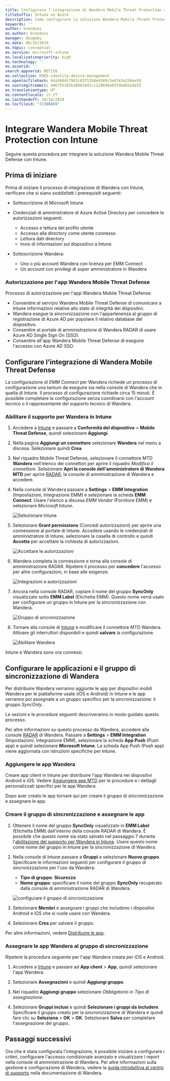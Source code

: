 ```yaml
---
title: Configurare l'integrazione di Wandera Mobile Threat Protection con Intune
titleSuffix: Intune on Azure
description: Come configurare la soluzione Wandera Mobile Threat Protection con Microsoft Intune per controllare l'accesso dei dispositivi mobili alle risorse aziendali.
keywords: ''
author: brenduns
ms.author: brenduns
manager: dougeby
ms.date: 06/26/2019
ms.topic: conceptual
ms.service: microsoft-intune
ms.localizationpriority: high
ms.technology: ''
ms.assetid: ''
search.appverid: MET150
ms.collection: M365-identity-device-management
ms.openlocfilehash: 64a560dc79d3c03f52b8e9389c3e47e3e256ee58
ms.sourcegitcommit: dd6755383ba89824d1cc128698a65fde6bb2de55
ms.translationtype: HT
ms.contentlocale: it-IT
ms.lasthandoff: 10/14/2019
ms.locfileid: "72306669"
---
```

# <a name="integrate-wandera-mobile-threat-protection-with-intune"></a>Integrare Wandera Mobile Threat Protection con Intune  

Seguire questa procedura per integrare la soluzione Wandera Mobile Threat Defense con Intune.  

## <a name="before-you-begin"></a>Prima di iniziare  

Prima di iniziare il processo di integrazione di Wandera con Intune, verificare che si siano soddisfatti i prerequisiti seguenti:
- Sottoscrizione di Microsoft Intune  
- Credenziali di amministratore di Azure Active Directory per concedere le autorizzazioni seguenti:  
  - Accesso e lettura del profilo utente  
  - Accesso alla directory come utente connesso  
  - Lettura dati directory  
  - Invio di informazioni sul dispositivo a Intune  

- Sottoscrizione Wandera:
  - Uno o più account Wandera con licenza per EMM Connect  
  - Un account con privilegi di super amministratore in Wandera  
 
### <a name="wandera-mobile-threat-defense-app-authorization"></a>Autorizzazione per l'app Wandera Mobile Threat Defense  

Processo di autorizzazione per l'app Wandera Mobile Threat Defense:  
- Consentire al servizio Wandera Mobile Threat Defense di comunicare a Intune informazioni relative allo stato di integrità dei dispositivi.  
- Wandera esegue la sincronizzazione con l'appartenenza al gruppo di registrazione di Azure AD per popolare il relativo database del dispositivo.  
- Consentire al portale di amministrazione di Wandera RADAR di usare Azure AD Single Sign On (SSO).  
- Consentire all'app Wandera Mobile Threat Defense di eseguire l'accesso con Azure AD SSO.  


## <a name="set-up-wandera-mobile-threat-defense-integration"></a>Configurare l'integrazione di Wandera Mobile Threat Defense  
La configurazione di *EMM Connect* per Wandera richiede un processo di configurazione una tantum da eseguire sia nella console di Wandera che in quella di Intune. Il processo di configurazione richiede circa 15 minuti. È possibile completare la configurazione senza coordinarsi con l'account tecnico o il rappresentante del supporto tecnico di Wandera.  

### <a name="enable-support-for-wandera-in-intune"></a>Abilitare il supporto per Wandera in Intune
1. Accedere a [Intune](https://go.microsoft.com/fwlink/?linkid=2090973) e passare a **Conformità del dispositivo** > **Mobile Threat Defense**, quindi selezionare **Aggiungi**.

2. Nella pagina **Aggiungi un connettore** selezionare **Wandera** nel menu a discesa. Selezionare quindi **Crea**.  

3. Nel riquadro Mobile Threat Defense, selezionare il connettore MTD **Wandera** nell'elenco dei connettori per aprire il riquadro *Modifica il connettore*. Selezionare **Apri la console dell'amministratore di Wandera MTD** per aprire [RADAR](https://radar.wandera.com/login), la console di amministrazione di Wandera e accedere. 

4. Nella console di Wandera passare a **Settings** > **EMM Integration** (Impostazioni, Integrazione EMM) e selezionare la scheda **EMM Connect**. Usare l'elenco a discesa *EMM Vendor* (Fornitore EMM) e selezionare *Microsoft Intune*.

   ![Selezionare Intune](./media/wandera-mtd-connector-integration/set-up-intune-in-radar.png)

5. Selezionare **Grant permissions** (Concedi autorizzazioni) per aprire una connessione al portale di Intune. Accedere usando le credenziali di amministratore di Intune, selezionare la casella di controllo e quindi **Accetta** per accettare la richiesta di autorizzazioni.  

   ![Accettare le autorizzazioni](./media/wandera-mtd-connector-integration/permissions.png) 

6. Wandera completa la connessione e torna alla console di amministrazione RADAR. Ripetere il processo per **concedere** l'accesso per altre configurazioni, in base alle esigenze.  

   ![Integrazioni e autorizzazioni](./media/wandera-mtd-connector-integration/integrations-and-permissions.png) 

7. Ancora nella console RADAR, copiare il nome del gruppo **SyncOnly** visualizzato sotto **EMM Label** (Etichetta EMM). Questo nome verrà usato per configurare un gruppo in Intune per la sincronizzazione con Wandera.

   ![Gruppo di sincronizzazione](./media/wandera-mtd-connector-integration/sync-group-name.png) 

8. Tornare alla console di [Intune](https://go.microsoft.com/fwlink/?linkid=2090973) e modificare il connettore MTD Wandera. Attivare gli interruttori disponibili e quindi **salvare** la configurazione.  

   ![Abilitare Wandera](./media/wandera-mtd-connector-integration/enable-wandera.png) 

Intune e Wandera sono ora connessi.  

## <a name="configure-the-wandera-applications-and-synchronization-group"></a>Configurare le applicazioni e il gruppo di sincronizzazione di Wandera  
Per distribuire Wandera verranno aggiunte le app per dispositivi mobili Wandera per le piattaforme usate (iOS e Android) in Intune e le app verranno poi assegnate a un gruppo specifico per la sincronizzazione: il gruppo *SyncOnly*. 

Le sezioni e le procedure seguenti descriveranno in modo guidato questo processo.

Per altre informazioni su questo processo da Wandera, accedere alla console [RADAR](https://radar.wandera.com/login) di Wandera. Passare a **Settings** > **EMM Integration** (Impostazioni, Integrazione EMM), selezionare la scheda **App Push** (Push app) e quindi selezionare **Microsoft Intune**. La scheda App Push (Push app) viene aggiornata con istruzioni specifiche per Intune.  

### <a name="add-the-wandera-apps"></a>Aggiungere le app Wandera  
Creare app client in Intune per distribuire l'app Wandera nei dispositivi Android e iOS. Vedere [Aggiungere app MTD](mtd-apps-ios-app-configuration-policy-add-assign.md) per le procedure e i dettagli personalizzati specifici per le app Wandera.  

Dopo aver creato le app tornare qui per creare il gruppo di sincronizzazione e assegnare le app.  


### <a name="create-the-synchronization-group-and-assign-the-apps"></a>Creare il gruppo di sincronizzazione e assegnare le app

1. Ottenere il nome del gruppo **SyncOnly** visualizzato in **EMM Label** (Etichetta EMM) dall'interno della console RADAR di Wandera. È possibile che questo nome sia stato salvato nel passaggio 7 durante l'[abilitazione del supporto per Wandera in Intune](#enable-support-for-wandera-in-intune). Usare questo nome come nome del gruppo in Intune per la sincronizzazione di Wandera.  

2. Nella console di Intune passare a **Gruppi** e selezionare **Nuovo gruppo**. Specificare le informazioni seguenti per configurare il gruppo di sincronizzazione per l'uso da Wandera:
   - **Tipo di gruppo**: **Sicurezza**
   - **Nome gruppo**: specificare il nome del gruppo **SyncOnly** recuperato dalla console di amministrazione RADAR di Wandera.

   ![configurare il gruppo di sincronizzazione](./media/wandera-mtd-connector-integration/configure-sync-group.png)

3. Selezionare **Membri** e assegnare i gruppi che includono i dispositivi Android e iOS che si vuole usare con Wandera.

4. Selezionare **Crea** per salvare il gruppo.

Per altre informazioni, vedere [Distribuire le app](../apps/apps-deploy.md).

### <a name="assign-the-wandera-apps-to-the-synchronization-group"></a>Assegnare le app Wandera al gruppo di sincronizzazione  
Ripetere la procedura seguente per l'app Wandera creata per iOS e Android.

1. Accedere a [Intune](https://go.microsoft.com/fwlink/?linkid=2090973) e passare ad **App client** > **App**, quindi selezionare l'app Wandera.  

2. Selezionare **Assegnazioni** e quindi **Aggiungi gruppo**.  

3. Nel riquadro **Aggiungi gruppo** selezionare *Obbligatorio* in *Tipo di assegnazione*.

4. Selezionare **Gruppi inclusi** e quindi **Selezionare i gruppi da includere**. Specificare il gruppo creato per la sincronizzazione di Wandera e quindi fare clic su **Seleziona** > **OK** > **OK**. Selezionare **Salva** per completare l'assegnazione del gruppo.  
 

## <a name="next-steps"></a>Passaggi successivi  
Ora che è stata configurata l'integrazione, è possibile iniziare a configurare i criteri, configurare l'accesso condizionale avanzato e visualizzare i report nella console di amministrazione di Wandera. Per altre informazioni sulla gestione e configurazione di Wandera, vedere la [guida introduttiva al centro di supporto](https://radar.wandera.com/?return_to=https://wandera.force.com/Customer/s/getting-started) nella documentazione di Wandera.  
 
